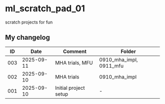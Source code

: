 # ml_scratch_pad_01
scratch projects for fun

## My changelog

| ID  | Date       | Comment                  | Folder         |
|-----|------------|--------------------------|----------------|
| 003 | 2025-09-11 | MHA trials, MFU          | 0910_mha_impl, 0911_mfu |
| 002 | 2025-09-10 | MHA trials               | 0910_mha_impl |
| 001 | 2025-09-10 | Initial project setup    | - |
